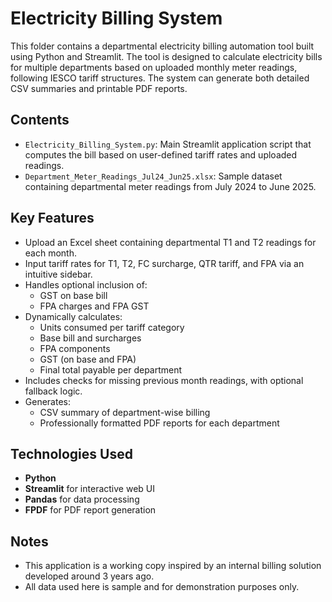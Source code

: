 # Electricity Billing System

This folder contains a departmental electricity billing automation tool built using Python and Streamlit. The tool is designed to calculate electricity bills for multiple departments based on uploaded monthly meter readings, following IESCO tariff structures. The system can generate both detailed CSV summaries and printable PDF reports.

## Contents

- `Electricity_Billing_System.py`: Main Streamlit application script that computes the bill based on user-defined tariff rates and uploaded readings.
- `Department_Meter_Readings_Jul24_Jun25.xlsx`: Sample dataset containing departmental meter readings from July 2024 to June 2025.

## Key Features

- Upload an Excel sheet containing departmental T1 and T2 readings for each month.
- Input tariff rates for T1, T2, FC surcharge, QTR tariff, and FPA via an intuitive sidebar.
- Handles optional inclusion of:
  - GST on base bill
  - FPA charges and FPA GST
- Dynamically calculates:
  - Units consumed per tariff category
  - Base bill and surcharges
  - FPA components
  - GST (on base and FPA)
  - Final total payable per department
- Includes checks for missing previous month readings, with optional fallback logic.
- Generates:
  - CSV summary of department-wise billing
  - Professionally formatted PDF reports for each department

## Technologies Used

- **Python**
- **Streamlit** for interactive web UI
- **Pandas** for data processing
- **FPDF** for PDF report generation

## Notes

- This application is a working copy inspired by an internal billing solution developed around 3 years ago.
- All data used here is sample and for demonstration purposes only.
